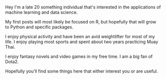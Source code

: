 Hey I'm a late 20 something individual that's interested in the applications of machine learning and data science.

My first posts will most likely be focused on R, but hopefully that will grow to Python and specific packages.

I enjoy physical activity and have been an avid weightlifter for most of my life. I enjoy playing most sports and spent about two years practicing Muay Thai.

I enjoy fantasy novels and video games in my free time. I am a big fan of Dota2.

Hopefully you'll find some things here that either interest you or are useful.
